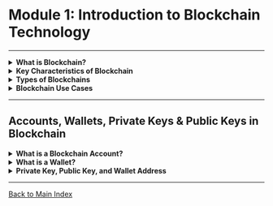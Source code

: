 # Module 1: Introduction to Blockchain Technology

---

<details>
<summary><strong>What is Blockchain?</strong></summary>

- Blockchain is a decentralized, distributed ledger technology that records transactions across a network of computers.
  ![Blockchain Diagram](./images/blockchain_diagram.png)
- Key components of blockchain [(hash, blocks, chains, nodes, miners, ledgers)](https://andersbrownworth.com/blockchain/hash)
- Difference between blockchain and traditional databases.

</details>

<details>
<summary><strong>Key Characteristics of Blockchain</strong></summary>

- **Decentralization**: No central authority; operates on a peer-to-peer network.
- **Immutability**: Once recorded, data cannot be altered or deleted.
- **Transparency**: Transactions are publicly visible on the ledger.
- **Security**: Uses cryptographic encryption and hashing to ensure data integrity.
- **Consensus Mechanisms**:
  - **Proof of Work (PoW)**: Requires computational power to solve cryptographic puzzles and validate transactions. Example: **Bitcoin**.
  - **Proof of Stake (PoS)**: A mechanism where participants (validators) are chosen to create new blocks and validate transactions based on the number of tokens they hold and are willing to "stake" as collateral. Example: **Ethereum 2.0**.

</details>

<details>
<summary><strong>Types of Blockchains</strong></summary>

- **Public Blockchains**: Open to anyone, fully decentralized.
  - Example: **Bitcoin, Ethereum**.
- **Private Blockchains**: Restricted access, controlled by a single entity.
  - Example: **Hyperledger, Corda**.
- **Consortium Blockchains**: Partially decentralized, governed by multiple organizations.
  - Example: **R3 Corda (banking), Quorum (enterprise solutions)**.

</details>

<details>
<summary><strong>Blockchain Use Cases</strong></summary>

- Cryptocurrencies.
- DeFi (Decentralized Finance).
- NFTs (Non-Fungible Tokens).
- Supply chain management.
</details>

---

## **Accounts, Wallets, Private Keys & Public Keys in Blockchain**

<details>
<summary><strong>What is a Blockchain Account?</strong></summary>

- A **blockchain account** is an entity that can send, receive, and store assets.
- There are two types:
  - **Externally Owned Accounts (EOAs)**: Controlled by private keys. Example: MetaMask, Trust Wallet.
  - **Smart Contract Accounts**: Controlled by code, without a private key.

</details>

<details>
<summary><strong>What is a Wallet?</strong></summary>

- A **wallet** is a tool (software/hardware) that:
  - Generates & stores **private keys** securely.
  - Signs transactions using the **private key**.
  - Displays **public wallet addresses** for receiving assets.
- Example Wallets: **MetaMask, Ledger, Trust Wallet, MyEtherWallet**.

</details>

<details>
<summary><strong>Private Key, Public Key, and Wallet Address</strong></summary>

### **🔹 Private Key**
- A randomly generated 256-bit number that controls blockchain funds.
- **Used for:** Signing transactions & proving ownership.
- **Must be kept secret** – If stolen, funds are lost forever.
- **Example Private Key:**
  ```
  0x4c0883a69102937d6231471b5dbb6204fe51296170827948b2c7d6e003dd9c58
  ```

### **🔹 Public Key**
- Derived from the private key using **Elliptic Curve Cryptography (ECC)**.
- **Used for:** Verifying digital signatures.
- **Publicly visible**, but cannot be used to control funds.
- **Example Public Key:**
  ```
  0x041c8dc0df0b3a7c2268121e839ad4a5cd4f7e9de245432b27f8cb3b5af4b5e
  ```

### **🔹 Wallet Address**
- Derived from the **public key** using **Keccak-256 hashing**.
- The last **20 bytes** of the hash form the address.
- **Example Wallet Address:**
  ```
  0x742d35Cc6634C0532925a3b844Bc454e4438f44e
  ```

| Feature        | Private Key | Public Key | Wallet Address |
|---------------|------------|------------|----------------|
| Secret?       | Yes        | No         | No (Public)    |
| Used For      | Signing    | Verification | Receiving Funds |
| Length        | 64 hex chars | 128 hex chars | 40 hex chars |
| Derivation    | Random     | From Private Key | From Public Key |

</details>

---

[Back to Main Index](index.md)

